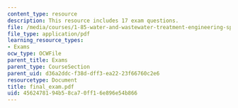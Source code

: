 ```yaml
---
content_type: resource
description: This resource includes 17 exam questions.
file: /media/courses/1-85-water-and-wastewater-treatment-engineering-spring-2006/4562478194b58ca70ff16e896e54b866_final_exam.pdf
file_type: application/pdf
learning_resource_types:
- Exams
ocw_type: OCWFile
parent_title: Exams
parent_type: CourseSection
parent_uid: d36a2ddc-f38d-dff3-ea22-23f66760c2e6
resourcetype: Document
title: final_exam.pdf
uid: 45624781-94b5-8ca7-0ff1-6e896e54b866
---
```

